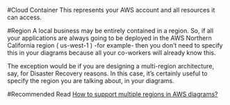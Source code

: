 #Cloud Container
This represents your AWS account and all resources it can access.

#Region
A local business may be entirely contained in a region. So, if all your applications are always going to be deployed in the AWS Northern California region ( us-west-1 ) -for example- then you don’t need to specify this in your diagrams because all your co-workers will already know this.

The exception would be if you are designing a multi-region architecture, say, for Disaster Recovery reasons. In this case, it’s certainly useful to specify the region you are talking about, in your diagrams.

#Recommended Read
[How to support multiple regions in AWS diagrams?](https://aws.amazon.com/answers/networking/aws-multiple-region-multi-vpc-connectivity/)
